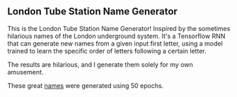 ## London Tube Station Name Generator

This is the London Tube Station Name Generator! 
Inspired by the sometimes hilarious names of the London underground system. It's a Tensorflow RNN that can generate new names from a given input first letter, using a model trained to learn the specific order of letters following a certain letter. 

The results are hilarious, and I generate them solely for my own amusement. 

These great [names](https://github.com/leonoravesterbacka/ltsng/blob/main/output/result_50.txt) were generated using 50 epochs.
